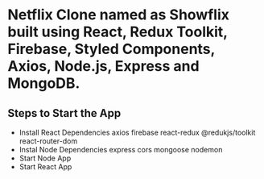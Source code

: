 # Netflix Clone named as Showflix built using React, Redux Toolkit, Firebase, Styled Components, Axios, Node.js, Express and MongoDB.

## Steps to Start the App

+ Install React Dependencies
axios firebase react-redux @redukjs/toolkit react-router-dom
+ Instal Node Dependencies
express cors mongoose nodemon
+ Start Node App
+ Start React App

